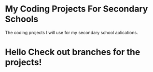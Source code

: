 # My Coding Projects For Secondary Schools
 The coding projects I will use for my secondary school aplications.
 
# Hello Check out branches for the projects!
